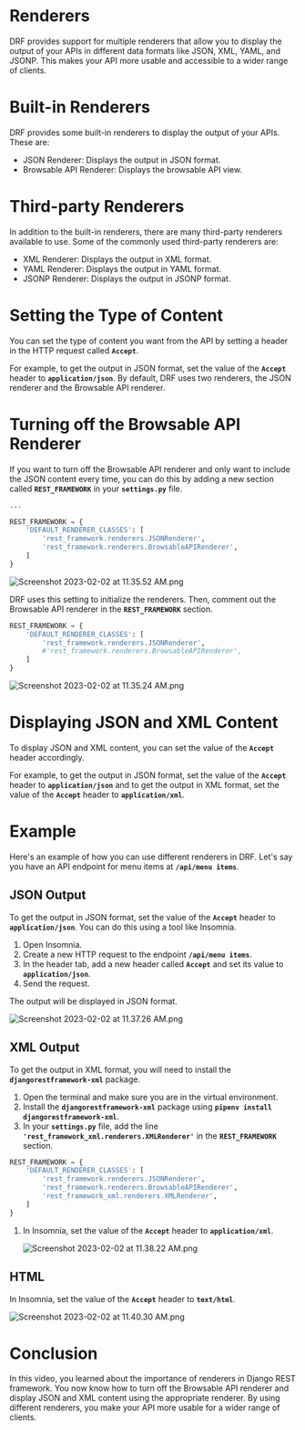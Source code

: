 # Renderers

DRF provides support for multiple renderers that allow you to display the output of your APIs in different data formats like JSON, XML, YAML, and JSONP. This makes your API more usable and accessible to a wider range of clients.

# Built-in Renderers

DRF provides some built-in renderers to display the output of your APIs. These are:

- JSON Renderer: Displays the output in JSON format.
- Browsable API Renderer: Displays the browsable API view.

# Third-party Renderers

In addition to the built-in renderers, there are many third-party renderers available to use. Some of the commonly used third-party renderers are:

- XML Renderer: Displays the output in XML format.
- YAML Renderer: Displays the output in YAML format.
- JSONP Renderer: Displays the output in JSONP format.

# Setting the Type of Content

You can set the type of content you want from the API by setting a header in the HTTP request called **`Accept`**. 

For example, to get the output in JSON format, set the value of the **`Accept`** header to **`application/json`**. By default, DRF uses two renderers, the JSON renderer and the Browsable API renderer.

# Turning off the Browsable API Renderer

If you want to turn off the Browsable API renderer and only want to include the JSON content every time, you can do this by adding a new section called **`REST_FRAMEWORK`** in your **`settings.py`** file. 

```python
...

REST_FRAMEWORK = {
    'DEFAULT_RENDERER_CLASSES': [
        'rest_framework.renderers.JSONRenderer',
        'rest_framework.renderers.BrowsableAPIRenderer',
    ]
}
```

![Screenshot 2023-02-02 at 11.35.52 AM.png](Renderers%20895fc35f8ec447b2be8691eccc1a1c87/Screenshot_2023-02-02_at_11.35.52_AM.png)

DRF uses this setting to initialize the renderers. Then, comment out the Browsable API renderer in the **`REST_FRAMEWORK`** section.

```python
REST_FRAMEWORK = {
    'DEFAULT_RENDERER_CLASSES': [
        'rest_framework.renderers.JSONRenderer',
        #'rest_framework.renderers.BrowsableAPIRenderer',
    ]
}
```

![Screenshot 2023-02-02 at 11.35.24 AM.png](Renderers%20895fc35f8ec447b2be8691eccc1a1c87/Screenshot_2023-02-02_at_11.35.24_AM.png)

# Displaying JSON and XML Content

To display JSON and XML content, you can set the value of the **`Accept`** header accordingly. 

For example, to get the output in JSON format, set the value of the **`Accept`** header to **`application/json`** and to get the output in XML format, set the value of the **`Accept`** header to **`application/xml`**.

# Example

Here's an example of how you can use different renderers in DRF. Let's say you have an API endpoint for menu items at **`/api/menu items`**.

## JSON Output

To get the output in JSON format, set the value of the **`Accept`** header to **`application/json`**. You can do this using a tool like Insomnia.

1. Open Insomnia.
2. Create a new HTTP request to the endpoint **`/api/menu items`**.
3. In the header tab, add a new header called **`Accept`** and set its value to **`application/json`**.
4. Send the request.

The output will be displayed in JSON format.

![Screenshot 2023-02-02 at 11.37.26 AM.png](Renderers%20895fc35f8ec447b2be8691eccc1a1c87/Screenshot_2023-02-02_at_11.37.26_AM.png)

## XML Output

To get the output in XML format, you will need to install the **`djangorestframework-xml`** package.

1. Open the terminal and make sure you are in the virtual environment.
2. Install the **`djangorestframework-xml`** package using **`pipenv install djangorestframework-xml`**.
3. In your **`settings.py`** file, add the line **`'rest_framework_xml.renderers.XMLRenderer'`** in the **`REST_FRAMEWORK`** section.

```python
REST_FRAMEWORK = {
    'DEFAULT_RENDERER_CLASSES': [
        'rest_framework.renderers.JSONRenderer',
        'rest_framework.renderers.BrowsableAPIRenderer',
        'rest_framework_xml.renderers.XMLRenderer',
    ]
}
```

1. In Insomnia, set the value of the **`Accept`** header to **`application/xml`**.
    
    ![Screenshot 2023-02-02 at 11.38.22 AM.png](Renderers%20895fc35f8ec447b2be8691eccc1a1c87/Screenshot_2023-02-02_at_11.38.22_AM.png)
    

## HTML

In Insomnia, set the value of the **`Accept`** header to **`text/html`**.

![Screenshot 2023-02-02 at 11.40.30 AM.png](Renderers%20895fc35f8ec447b2be8691eccc1a1c87/Screenshot_2023-02-02_at_11.40.30_AM.png)

# Conclusion

In this video, you learned about the importance of renderers in Django REST framework. You now know how to turn off the Browsable API renderer and display JSON and XML content using the appropriate renderer. By using different renderers, you make your API more usable for a wider range of clients.